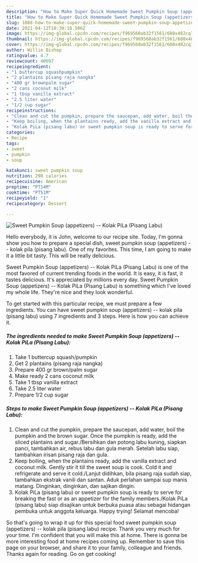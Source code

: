 ```yaml
---
description: "How to Make Super Quick Homemade Sweet Pumpkin Soup (appetizers) -- Kolak PiLa (Pisang Labu)"
title: "How to Make Super Quick Homemade Sweet Pumpkin Soup (appetizers) -- Kolak PiLa (Pisang Labu)"
slug: 1088-how-to-make-super-quick-homemade-sweet-pumpkin-soup-appetizers-kolak-pila-pisang-labu
date: 2021-04-12T18:39:18.506Z
image: https://img-global.cpcdn.com/recipes/f969560ab32f1561/680x482cq70/sweet-pumpkin-soup-appetizers-kolak-pila-pisang-labu-recipe-main-photo.jpg
thumbnail: https://img-global.cpcdn.com/recipes/f969560ab32f1561/680x482cq70/sweet-pumpkin-soup-appetizers-kolak-pila-pisang-labu-recipe-main-photo.jpg
cover: https://img-global.cpcdn.com/recipes/f969560ab32f1561/680x482cq70/sweet-pumpkin-soup-appetizers-kolak-pila-pisang-labu-recipe-main-photo.jpg
author: Willie Bishop
ratingvalue: 4.7
reviewcount: 40697
recipeingredient:
- "1 buttercup squashpumpkin"
- "2 plantains pisang raja nangka"
- "400 gr brownpalm sugar"
- "2 cans coconut milk"
- "1 tbsp vanilla extract"
- "2.5 liter water"
- "1/2 cup sugar"
recipeinstructions:
- "Clean and cut the pumpkin, prepare the saucepan, add water, boil the pumpkin and the brown sugar. Once the pumpkin is ready, add the sliced plantains and sugar./Bersihkan dan potong labu kuning, siapkan panci, tambahkan air, rebus labu dan gula merah. Setelah labu siap, tambahkan irisan pisang raja dan gula."
- "Keep boiling, when the plantains ready, add the vanilla extract and coconut milk. Gently stir it till the sweet soup is cook. Cold it and refrigerate and serve it cold./Lanjut didihkan, bila pisang raja sudah siap, tambahkan ekstrak vanili dan santan. Aduk perlahan sampai sup manis matang. Dinginkan, dinginkan, dan sajikan dingin."
- "Kolak PiLa (pisang labu) or sweet pumpkin soup is ready to serve for breaking the fast or as an appetizer for the family members./Kolak PiLa (pisang labu) siap disajikan untuk berbuka puasa atau sebagai hidangan pembuka untuk anggota keluarga. Happy trying! Selamat mencoba!"
categories:
- Recipe
tags:
- sweet
- pumpkin
- soup

katakunci: sweet pumpkin soup 
nutrition: 298 calories
recipecuisine: American
preptime: "PT14M"
cooktime: "PT51M"
recipeyield: "1"
recipecategory: Dessert

---
```



![Sweet Pumpkin Soup (appetizers) -- Kolak PiLa (Pisang Labu)](https://img-global.cpcdn.com/recipes/f969560ab32f1561/680x482cq70/sweet-pumpkin-soup-appetizers-kolak-pila-pisang-labu-recipe-main-photo.jpg)

Hello everybody, it is John, welcome to our recipe site. Today, I'm gonna show you how to prepare a special dish, sweet pumpkin soup (appetizers) -- kolak pila (pisang labu). One of my favorites. This time, I am going to make it a little bit tasty. This will be really delicious.

Sweet Pumpkin Soup (appetizers) -- Kolak PiLa (Pisang Labu) is one of the most favored of current trending foods in the world. It is easy, it is fast, it tastes delicious. It's appreciated by millions every day. Sweet Pumpkin Soup (appetizers) -- Kolak PiLa (Pisang Labu) is something which I've loved my whole life. They're nice and they look wonderful.




To get started with this particular recipe, we must prepare a few ingredients. You can have sweet pumpkin soup (appetizers) -- kolak pila (pisang labu) using 7 ingredients and 3 steps. Here is how you can achieve it.

<!--inarticleads1-->

##### The ingredients needed to make Sweet Pumpkin Soup (appetizers) -- Kolak PiLa (Pisang Labu):

1. Take 1 buttercup squash/pumpkin
1. Get 2 plantains (pisang raja nangka)
1. Prepare 400 gr brown/palm sugar
1. Make ready 2 cans coconut milk
1. Take 1 tbsp vanilla extract
1. Take 2.5 liter water
1. Prepare 1/2 cup sugar




<!--inarticleads2-->

##### Steps to make Sweet Pumpkin Soup (appetizers) -- Kolak PiLa (Pisang Labu):

1. Clean and cut the pumpkin, prepare the saucepan, add water, boil the pumpkin and the brown sugar. Once the pumpkin is ready, add the sliced plantains and sugar./Bersihkan dan potong labu kuning, siapkan panci, tambahkan air, rebus labu dan gula merah. Setelah labu siap, tambahkan irisan pisang raja dan gula.
1. Keep boiling, when the plantains ready, add the vanilla extract and coconut milk. Gently stir it till the sweet soup is cook. Cold it and refrigerate and serve it cold./Lanjut didihkan, bila pisang raja sudah siap, tambahkan ekstrak vanili dan santan. Aduk perlahan sampai sup manis matang. Dinginkan, dinginkan, dan sajikan dingin.
1. Kolak PiLa (pisang labu) or sweet pumpkin soup is ready to serve for breaking the fast or as an appetizer for the family members./Kolak PiLa (pisang labu) siap disajikan untuk berbuka puasa atau sebagai hidangan pembuka untuk anggota keluarga. Happy trying! Selamat mencoba!




So that's going to wrap it up for this special food sweet pumpkin soup (appetizers) -- kolak pila (pisang labu) recipe. Thank you very much for your time. I'm confident that you will make this at home. There is gonna be more interesting food at home recipes coming up. Remember to save this page on your browser, and share it to your family, colleague and friends. Thanks again for reading. Go on get cooking!

